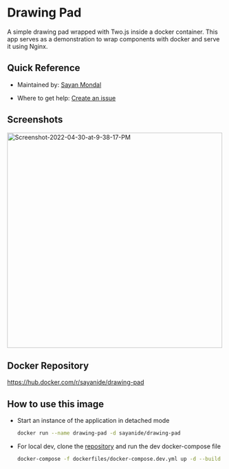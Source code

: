 # Drawing Pad

A simple drawing pad wrapped with Two.js inside a docker container. This app serves as a demonstration to wrap components with docker and serve it using Nginx.

## Quick Reference

- Maintained by:
  [Sayan Mondal](sayanmondal.me)

- Where to get help:
  [Create an issue](https://github.com/S-ayanide/drawing-pad/issues)

## Screenshots

<img src="https://i.ibb.co/pJV149C/Screenshot-2022-04-30-at-9-38-17-PM.png" alt="Screenshot-2022-04-30-at-9-38-17-PM" width="500" border="0">

## Docker Repository

https://hub.docker.com/r/sayanide/drawing-pad

## How to use this image

- Start an instance of the application in detached mode

  ```bash
  docker run --name drawing-pad -d sayanide/drawing-pad
  ```

- For local dev, clone the [repository](https://github.com/S-ayanide/drawing-pad) and run the dev docker-compose file

  ```bash
  docker-compose -f dockerfiles/docker-compose.dev.yml up -d --build
  ```
